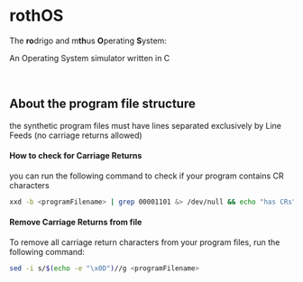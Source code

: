# rothOS
 The **ro**drigo and m**th**us **O**perating **S**ystem:

An Operating System simulator written in C

<br>

## About the program file structure
the synthetic program files must have lines separated exclusively by Line Feeds (no carriage returns allowed)
#### How to check for Carriage Returns
you can run the following command to check if your program contains CR characters
```bash
xxd -b <programFilename> | grep 00001101 &> /dev/null && echo "has CRs" || echo "has no CRs"
```

#### Remove Carriage Returns from file
To remove all carriage return characters from your program files, run the following command:
```bash
sed -i s/$(echo -e "\x0D")//g <programFilename>
```
